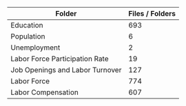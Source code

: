 | Folder                          |   Files / Folders |
|---------------------------------|-------------------|
| Education                       |               693 |
| Population                      |                 6 |
| Unemployment                    |                 2 |
| Labor Force Participation Rate  |                19 |
| Job Openings and Labor Turnover |               127 |
| Labor Force                     |               774 |
| Labor Compensation              |               607 |